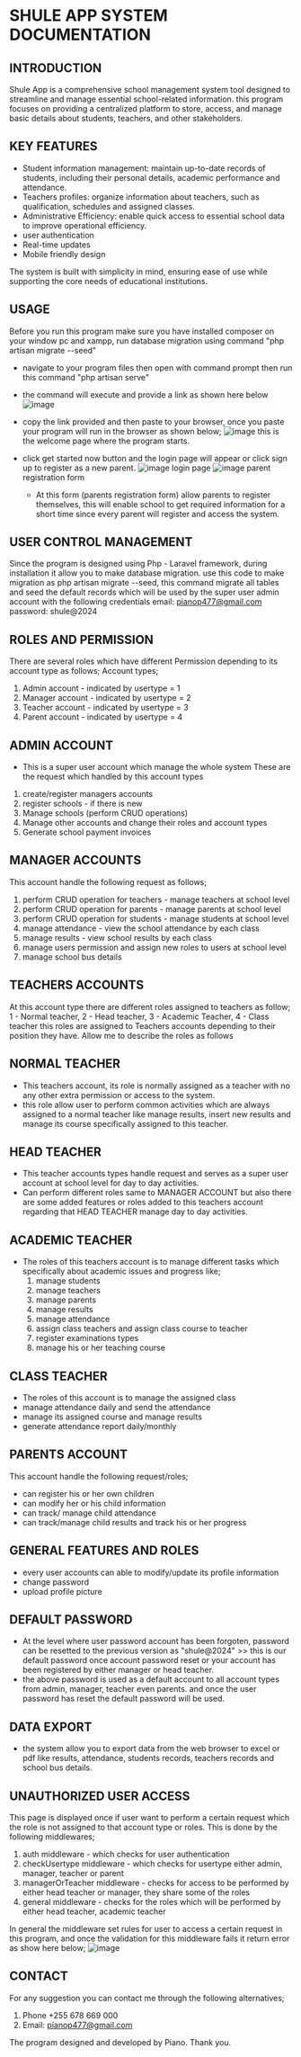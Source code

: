 # SHULE APP SYSTEM DOCUMENTATION

## INTRODUCTION

Shule App is a comprehensive school management system tool designed to streamline and manage essential school-related information. this program focuses on providing a centralized platform to store, access, and manage basic details about students, teachers, and other stakeholders.

## KEY FEATURES

- Student information management: maintain up-to-date records of students, including their personal details, academic performance and attendance.
- Teachers profiles: organize information about teachers, such as qualification, schedules and assigned classes.
- Administrative Efficiency: enable quick access to essential school data to improve operational efficiency.
- user authentication
- Real-time updates
- Mobile friendly design

The system is built with simplicity in mind, ensuring ease of use while supporting the core needs of educational institutions.

## USAGE

Before you run this program make sure you have installed composer on your window pc and xampp, run database migration using command "php artisan migrate --seed"

- navigate to your program files then open with command prompt then run this command "php artisan serve"
- the command will execute and provide a link as shown here below
  ![image](https://github.com/user-attachments/assets/7daea91d-ef3f-433c-9c82-98c1dd7a55ff)
- copy the link provided and then paste to your browser, once you paste your program will run in the browser as shown below;
![image](https://github.com/user-attachments/assets/bef3e37b-c7a7-44a4-aac6-78688f16507f)
this is the welcome page where the program starts.

- click get started now button and the login page will appear or click sign up to register as a new parent.
  ![image](https://github.com/user-attachments/assets/c9ece1e5-2089-4d56-b1c5-fda147dd185d)
  login page
  ![image](https://github.com/user-attachments/assets/a9539ae4-fbb8-4fc2-b127-9f77e90b33bc)
  parent registration form
  - At this form (parents registration form) allow parents to register themselves, this will enable school to get required information for a short time since every parent will register and access the system.

## USER CONTROL MANAGEMENT

Since the program is designed using Php - Laravel framework, during installation it allow you to make database migration. use this code to make migration as php artisan migrate --seed, this command migrate all tables and seed the default records which will be used by the super user admin account with the following credentials
email: <pianop477@gmail.com>
password: shule@2024

## ROLES AND PERMISSION

There are several roles which have different Permission depending to its account type as follows;
Account types;

1. Admin account - indicated by usertype = 1
2. Manager account - indicated by usertype = 2
3. Teacher account - indicated by usertype = 3
4. Parent account - indicated by usertype = 4

## ADMIN ACCOUNT

- This is a super user account which manage the whole system
These are the request which handled by this account types

1. create/register managers accounts
2. register schools - if there is new
3. Manage schools (perform CRUD operations)
4. Manage other accounts and change their roles and account types
5. Generate school payment invoices

## MANAGER ACCOUNTS

This account handle the following request as follows;

1. perform CRUD operation for teachers - manage teachers at school level
2. perform CRUD operation for parents - manage parents at school level
3. perform CRUD operation for students - manage students at school level
4. manage attendance - view the school attendance by each class
5. manage results - view school results by each class
6. manage users permission and assign new roles to users at school level
7. manage school bus details

## TEACHERS ACCOUNTS

At this account type there are different roles assigned to teachers as follow;
1 - Normal teacher, 2 -  Head teacher, 3 - Academic Teacher, 4 - Class teacher
this roles are assigned to Teachers accounts depending to their position they have. Allow me to describe the roles as follows

## NORMAL TEACHER

- This teachers account, its role is normally assigned as a teacher with no any other extra permission or access to the system.
- this role allow user to perform common activities which are always assigned to a normal teacher like manage results, insert new results and manage its course specifically assigned to this teacher.

## HEAD TEACHER

- This teacher accounts types handle request and serves as a super user account at school level for day to day activities.
- Can perform different roles same to MANAGER ACCOUNT but also there are some added features or roles added to this teachers account regarding that HEAD TEACHER manage day to day activities.

## ACADEMIC TEACHER

- The roles of this teachers account is to manage different tasks which specifically about academic issues and progress like;
  1. manage students
  2. manage teachers
  3. manage parents
  4. manage results
  5. manage attendance
  6. assign class teachers and assign class course to teacher
  7. register examinations types
  8. manage his or her teaching course

## CLASS TEACHER

- The roles of this account is to manage the assigned class
- manage attendance daily and send the attendance
- manage its assigned course and manage results
- generate attendance report daily/monthly

## PARENTS ACCOUNT

This account handle the following request/roles;

- can register his or her own children
- can modify her or his child information
- can track/ manage child attendance
- can track/manage child results and track his or her progress

## GENERAL FEATURES AND ROLES

- every user accounts can able to modify/update its profile information
- change password
- upload profile picture

## DEFAULT PASSWORD 

- At the level where user password account has been forgoten, password can be resetted to the previous version as "shule@2024" >> this is our default password once account password reset or your account has been registered by either manager or head teacher.
- the above password is used as a default account to all account types from admin, manager, teacher even parents. and once the user password has reset the default password will be used.

## DATA EXPORT

- the system allow you to export data from the web browser to excel or pdf like results, attendance, students records, teachers records and school bus details.

## UNAUTHORIZED USER ACCESS

This page is displayed once if user want to perform a certain request which the role is not assigned to that account type or roles. This is done by the following middlewares;

1. auth middleware - which checks for user authentication
2. checkUsertype middleware - which checks for usertype either admin, manager, teacher or parent
3. managerOrTeacher middleware - checks for access to be performed by either head teacher or manager, they share some of the roles
4. general middleware - checks for the roles which will be performed by either head teacher, academic teacher

In general the middleware set rules for user to access a certain request in this program, and once the validation for this middleware fails it return error as show here below;
![image](https://github.com/user-attachments/assets/d47c94c5-860c-45cc-881b-d0ad2015ad4e)

## CONTACT

For any suggestion you can contact me through the following alternatives;

1. Phone +255 678 669 000
2. Email: <pianop477@gmail.com>

The program designed and developed by Piano.
Thank you.
